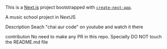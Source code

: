 This is a [Next.js](https://nextjs.org/) project bootstrapped with [`create-next-app`](https://github.com/vercel/next.js/tree/canary/packages/create-next-app).

A music school project in NextJS

Description
Seach "chai aur code" on youtube and watch it there

contributon
No need to make any PR in this repo. Specially DO NOT touch the README.md file